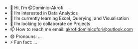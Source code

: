 - 👋 Hi, I’m @Dominic-Akrofi
- 👀 I’m interested in Data Analytics
- 🌱 I’m currently learning Excel, Querying, and Visualisation
- 💞️ I’m looking to collaborate on Projects
- 📫 How to reach me email: akrofidominicofori@outlook.com
- 😄 Pronouns: ...
- ⚡ Fun fact: ...

<!---
Dominic-Akrofi/Dominic-Akrofi is a ✨ special ✨ repository because its `README.md` (this file) appears on your GitHub profile.
You can click the Preview link to take a look at your changes.
--->
